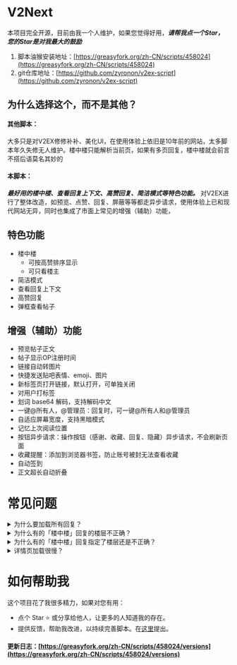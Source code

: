 # V2Next

本项目完全开源，目前由我一个人维护，如果您觉得好用，***请帮我点一个Star，您的Star是对我最大的鼓励***

1. 脚本油猴安装地址：[https://greasyfork.org/zh-CN/scripts/458024](https://greasyfork.org/zh-CN/scripts/458024)
2. git仓库地址：[https://github.com/zyronon/v2ex-script](https://github.com/zyronon/v2ex-script)

## 为什么选择这个，而不是其他？

#### 其他脚本：

大多只是对V2EX修修补补、美化UI，在使用体验上依旧是10年前的网站，太多脚本年久失修无人维护。楼中楼只能解析当前页，如果有多页回复，楼中楼就会前言不搭后语莫名其妙的

#### 本脚本：

***最好用的楼中楼、查看回复上下文、高赞回复、简洁模式等特色功能。***
对V2EX进行了整体改造，如预览、点赞、回复、屏蔽等等都走异步请求，使用体验上已和现代网站无异，同时也集成了市面上常见的增强（辅助）功能，

## 特色功能

- 楼中楼
    - 可按高赞排序显示
    - 可只看楼主
- 简洁模式
- 查看回复上下文
- 高赞回复
- 弹框查看帖子

## 增强（辅助）功能
- 预览帖子正文
- 帖子显示OP注册时间
- 链接自动转图片
- 快捷发送贴吧表情、emoji、图片
- 新标签页打开链接，默认打开，可单独关闭
- 对用户打标签
- 划词 base64 解码，支持解码中文
- 一键@所有人，@管理员：回复时，可一键@所有人和@管理员
- 自适应屏幕宽度，支持黑暗模式
- 记忆上次阅读位置
- 按钮异步请求：操作按钮（感谢、收藏、回复、隐藏）异步请求，不会刷新页面
- 收藏提醒：添加到浏览器书签，防止账号被封无法查看收藏
- 自动签到
- 正文超长自动折叠

# 常见问题

<details>y
  <summary>为什么要加载所有回复？</summary>
如果有多页回复，只解析当前页的话，那么许多楼层会找不到@的人，因为有可能@的人在前一页
</details>
<details>
  <summary>为什么有的「楼中楼」回复的楼层不正确？</summary>
由于 V2EX 的原回复并没有记录回复的楼层，本脚本只能根据被回复的用户去寻找此用户的最近一条回复，然后嵌入到这后面去，这种方法并不能保证正确识别用户真正要回复的是哪一个楼层。
</details>
<details>
  <summary>为什么有的「楼中楼」回复指定了楼层还是不正确？</summary>

- 屏蔽用户导致楼层塌陷：你屏蔽了A，自A以后的回复的楼层号都会减1
  <br/>
- 忽略回复导致楼层塌陷：原理同上
  <br/>
- 回复时指定错了楼层号
  <br/>
- 脚本解析错误，请在[这里](https://github.com/zyronon/v2ex-script/issues)反馈给我

</details>
<details>
  <summary>详情页加载很慢？</summary>
回复多时会加载很慢，其实不是脚本的问题。是因为请求V站的其他页的回复时，V站迟迟未返回，导致我无法进行后续的解析，所以只能显示加载中...
</details>

# 如何帮助我

这个项目花了我很多精力，如果对您有用：

- 点个 Star ⭐️ 或分享给他人，让更多的人知道我的存在。
- 提供反馈，帮助我改进，以持续完善脚本。在[这里](https://github.com/zyronon/v2ex-script/issues)提出。

#### 更新日志：[https://greasyfork.org/zh-CN/scripts/458024/versions](https://greasyfork.org/zh-CN/scripts/458024/versions)